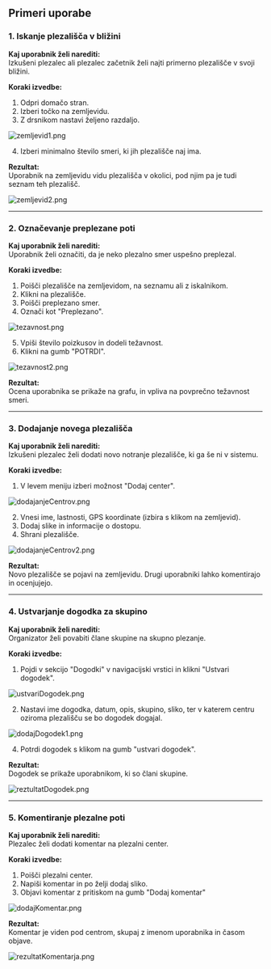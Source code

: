 ## Primeri uporabe

### 1. Iskanje plezališča v bližini

**Kaj uporabnik želi narediti:**  
Izkušeni plezalec ali plezalec začetnik želi najti primerno plezališče v svoji bližini.

**Koraki izvedbe:**
1. Odpri domačo stran.
2. Izberi točko na zemljevidu.
3. Z drsnikom nastavi željeno razdaljo.

![zemljevid1.png](pictures/zemljevid1.png)

4. Izberi minimalno število smeri, ki jih plezališče naj ima.


**Rezultat:**  
Uporabnik na zemljevidu vidu plezališča v okolici, pod njim pa je tudi seznam teh plezališč.

![zemljevid2.png](pictures/zemljevid2.png)

---

### 2. Označevanje preplezane poti

**Kaj uporabnik želi narediti:**  
Uporabnik želi označiti, da je neko plezalno smer uspešno preplezal.

**Koraki izvedbe:**
1. Poišči plezališče na zemljevidom, na seznamu ali z iskalnikom.
2. Klikni na plezališče.
3. Poišči preplezano smer.
4. Označi kot "Preplezano".

![tezavnost.png](pictures/tezavnost.png)

5. Vpiši število poizkusov in dodeli težavnost.
6. Klikni na gumb "POTRDI".

![tezavnost2.png](pictures/tezavnost2.png)

**Rezultat:**  
Ocena uporabnika se prikaže na grafu, in vpliva na povprečno težavnost smeri.

---

### 3. Dodajanje novega plezališča

**Kaj uporabnik želi narediti:**  
Izkušeni plezalec želi dodati novo notranje plezališče, ki ga še ni v sistemu.

**Koraki izvedbe:**
1. V levem meniju izberi možnost "Dodaj center".

![dodajanjeCentrov.png](pictures/dodajanjeCentrov.png)

2. Vnesi ime, lastnosti, GPS koordinate (izbira s klikom na zemljevid).
3. Dodaj slike in informacije o dostopu.
4. Shrani plezališče.

![dodajanjeCentrov2.png](pictures/dodajanjeCentrov2.png)

**Rezultat:**  
Novo plezališče se pojavi na zemljevidu. Drugi uporabniki lahko komentirajo in ocenjujejo.

---

### 4. Ustvarjanje dogodka za skupino

**Kaj uporabnik želi narediti:**  
Organizator želi povabiti člane skupine na skupno plezanje.

**Koraki izvedbe:**
1. Pojdi v sekcijo "Dogodki" v navigacijski vrstici in klikni "Ustvari dogodek".

![ustvariDogodek.png](pictures/ustvariDogodek.png)

2. Nastavi ime dogodka, datum, opis, skupino, sliko, ter v katerem centru oziroma plezališču se bo dogodek dogajal.

![dodajDogodek1.png](pictures/dodajDogodek1.png)

4. Potrdi dogodek s klikom na gumb "ustvari dogodek".


**Rezultat:**  
Dogodek se prikaže uporabnikom, ki so člani skupine.

![reztultatDogodek.png](pictures/reztultatDogodek.png)

---

### 5. Komentiranje plezalne poti

**Kaj uporabnik želi narediti:**  
Plezalec želi dodati komentar na plezalni center.

**Koraki izvedbe:**
1. Poišči plezalni center.
2. Napiši komentar in po želji dodaj sliko.
3. Objavi komentar z pritiskom na gumb "Dodaj komentar"

![dodajKomentar.png](pictures/dodajKomentar.png)

**Rezultat:**  
Komentar je viden pod centrom, skupaj z imenom uporabnika in časom objave.

![rezultatKomentarja.png](pictures/rezultatKomentarja.png)
